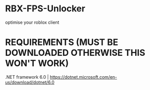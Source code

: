 # RBX-FPS-Unlocker
optimise your roblox client

# REQUIREMENTS (MUST BE DOWNLOADED OTHERWISE THIS WON'T WORK)
.NET framework 6.0 | https://dotnet.microsoft.com/en-us/download/dotnet/6.0
